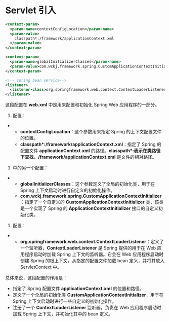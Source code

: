 # Servlet 引入

```xml
<context-param>
  <param-name>contextConfigLocation</param-name>
  <param-value>
    classpath*:/framework/applicationContext.xml
  </param-value>
</context-param>

<context-param>
  <param-name>globalInitializerClasses</param-name>
  <param-value>com.wckj.framework.spring.CustomApplicationContextInitializer</param-value>
</context-param>

<!-- spring bean service-->
<listener>
  <listener-class>org.springframework.web.context.ContextLoaderListener</listener-class>
</listener>
```

这段配置在 **web.xml** 中是用来配置和初始化 Spring Web 应用程序的一部分。

1. **<context-param>** 配置：

- - **<param-name>contextConfigLocation</param-name>**：这个参数用来指定 Spring 的上下文配置文件的位置。
  - **<param-value>classpath\*:/framework/applicationContext.xml</param-value>**：指定了 Spring 的配置文件 **applicationContext.xml** 的路径。**classpath\*:**表示在类路径下查找，**/framework/applicationContext.xml** 是文件的相对路径。

1. **<context-param>** 中的另一个配置：

- - **<param-name>globalInitializerClasses</param-name>**：这个参数定义了全局的初始化类，用于在 Spring 上下文启动时进行自定义的初始化操作。
  - **<param-value>com.wckj.framework.spring.CustomApplicationContextInitializer</param-value>**：指定了一个自定义的 **CustomApplicationContextInitializer** 类，该类是一个实现了 Spring 的 **ApplicationContextInitializer** 接口的自定义初始化类。

1. **<listener>** 配置：

- - **<listener-class>org.springframework.web.context.ContextLoaderListener</listener-class>**：定义了一个监听器，**ContextLoaderListener** 是 Spring 提供的用于在 Web 应用程序启动时加载 Spring 上下文的监听器。它会在 Web 应用程序启动时创建 Spring 的根上下文，从指定的配置文件加载 bean 定义，并将其放入 ServletContext 中。

总体来说，这段配置的作用是：

- 指定了 Spring 配置文件 **applicationContext.xml** 的位置和路径。
- 定义了一个全局的初始化类 **CustomApplicationContextInitializer**，用于在 Spring 上下文启动时进行一些自定义的初始化操作。
- 注册了一个 **ContextLoaderListener** 监听器，负责在 Web 应用程序启动时加载 Spring 上下文，并初始化其中的 bean 定义。